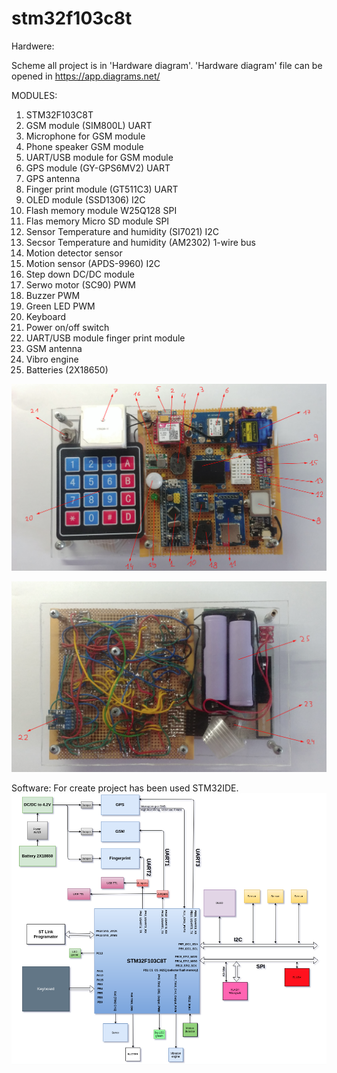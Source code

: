 # stm32f103c8t
Hardwere:

Scheme all project is in 'Hardware diagram'.
'Hardware diagram' file can be opened in https://app.diagrams.net/

  MODULES:
1. STM32F103C8T
2. GSM module (SIM800L)                           UART
3. Microphone for GSM module
4. Phone speaker GSM module
5. UART/USB module for GSM module
6. GPS module (GY-GPS6MV2)                        UART
7. GPS antenna
8. Finger print module (GT511C3)                  UART 
9. OLED module  (SSD1306)                         I2C
10. Flash memory module W25Q128                    SPI
11. Flas memory Micro SD module                    SPI
12. Sensor Temperature and humidity (SI7021)       I2C
13. Secsor Temperature and humidity (AM2302)      1-wire bus
14. Motion detector sensor                        
15. Motion sensor (APDS-9960)                     I2C
16. Step down DC/DC module
17. Serwo motor (SC90)                            PWM
18. Buzzer                                        PWM
19. Green LED                                     PWM
20. Keyboard
21. Power on/off switch
22. UART/USB module finger print module
23. GSM antenna
24. Vibro engine
25. Batteries (2X18650)


![alt text](https://github.com/OlegDemk/stm32f103c8t/blob/master/1.png)

![alt text](https://github.com/OlegDemk/stm32f103c8t/blob/master/2.png)

Software:
For create project has been used STM32IDE.
![alt text](https://github.com/OlegDemk/stm32f103c8t/blob/master/screenshot_4.png)

